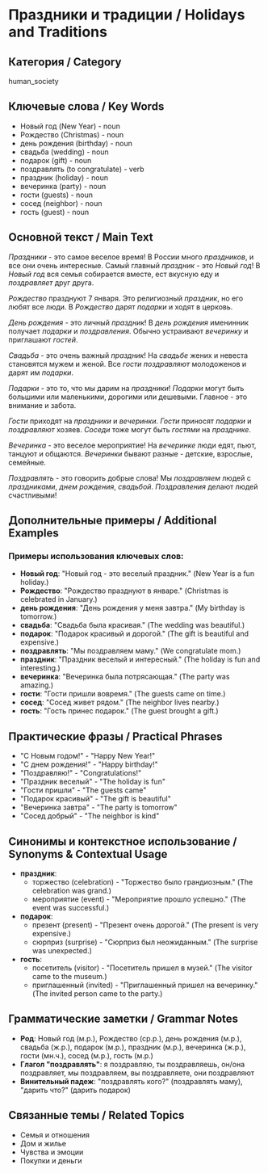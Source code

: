 # Праздники и традиции / Holidays and Traditions

## Категория / Category
human_society


## Ключевые слова / Key Words
- Новый год (New Year) - noun
- Рождество (Christmas) - noun
- день рождения (birthday) - noun
- свадьба (wedding) - noun
- подарок (gift) - noun
- поздравлять (to congratulate) - verb
- праздник (holiday) - noun
- вечеринка (party) - noun
- гости (guests) - noun
- сосед (neighbor) - noun
- гость (guest) - noun

## Основной текст / Main Text

*Праздники* - это самое веселое время! В России много *праздников*, и все они очень интересные. Самый главный *праздник* - это *Новый год*! В *Новый год* вся семья собирается вместе, ест вкусную еду и *поздравляет* друг друга.

*Рождество* празднуют 7 января. Это религиозный *праздник*, но его любят все люди. В *Рождество* дарят *подарки* и ходят в церковь.

*День рождения* - это личный *праздник*! В *день рождения* именинник получает *подарки* и *поздравления*. Обычно устраивают *вечеринку* и приглашают *гостей*.

*Свадьба* - это очень важный *праздник*! На *свадьбе* жених и невеста становятся мужем и женой. Все *гости* *поздравляют* молодоженов и дарят им *подарки*.

*Подарки* - это то, что мы дарим на *праздники*! *Подарки* могут быть большими или маленькими, дорогими или дешевыми. Главное - это внимание и забота.

*Гости* приходят на *праздники* и *вечеринки*. *Гости* приносят *подарки* и *поздравляют* хозяев. *Соседи* тоже могут быть *гостями* на *празднике*.

*Вечеринка* - это веселое мероприятие! На *вечеринке* люди едят, пьют, танцуют и общаются. *Вечеринки* бывают разные - детские, взрослые, семейные.

*Поздравлять* - это говорить добрые слова! Мы *поздравляем* людей с *праздниками*, *днем рождения*, *свадьбой*. *Поздравления* делают людей счастливыми!

## Дополнительные примеры / Additional Examples

### Примеры использования ключевых слов:
- **Новый год**: "Новый год - это веселый праздник." (New Year is a fun holiday.)
- **Рождество**: "Рождество празднуют в январе." (Christmas is celebrated in January.)
- **день рождения**: "День рождения у меня завтра." (My birthday is tomorrow.)
- **свадьба**: "Свадьба была красивая." (The wedding was beautiful.)
- **подарок**: "Подарок красивый и дорогой." (The gift is beautiful and expensive.)
- **поздравлять**: "Мы поздравляем маму." (We congratulate mom.)
- **праздник**: "Праздник веселый и интересный." (The holiday is fun and interesting.)
- **вечеринка**: "Вечеринка была потрясающая." (The party was amazing.)
- **гости**: "Гости пришли вовремя." (The guests came on time.)
- **сосед**: "Сосед живет рядом." (The neighbor lives nearby.)
- **гость**: "Гость принес подарок." (The guest brought a gift.)

## Практические фразы / Practical Phrases

- "С Новым годом!" - "Happy New Year!"
- "С днем рождения!" - "Happy birthday!"
- "Поздравляю!" - "Congratulations!"
- "Праздник веселый" - "The holiday is fun"
- "Гости пришли" - "The guests came"
- "Подарок красивый" - "The gift is beautiful"
- "Вечеринка завтра" - "The party is tomorrow"
- "Сосед добрый" - "The neighbor is kind"

## Синонимы и контекстное использование / Synonyms & Contextual Usage

- **праздник**: 
  - торжество (celebration) - "Торжество было грандиозным." (The celebration was grand.)
  - мероприятие (event) - "Мероприятие прошло успешно." (The event was successful.)
- **подарок**: 
  - презент (present) - "Презент очень дорогой." (The present is very expensive.)
  - сюрприз (surprise) - "Сюрприз был неожиданным." (The surprise was unexpected.)
- **гость**: 
  - посетитель (visitor) - "Посетитель пришел в музей." (The visitor came to the museum.)
  - приглашенный (invited) - "Приглашенный пришел на вечеринку." (The invited person came to the party.)

## Грамматические заметки / Grammar Notes

- **Род**: Новый год (м.р.), Рождество (ср.р.), день рождения (м.р.), свадьба (ж.р.), подарок (м.р.), праздник (м.р.), вечеринка (ж.р.), гости (мн.ч.), сосед (м.р.), гость (м.р.)
- **Глагол "поздравлять"**: я поздравляю, ты поздравляешь, он/она поздравляет, мы поздравляем, вы поздравляете, они поздравляют
- **Винительный падеж**: "поздравлять кого?" (поздравлять маму), "дарить что?" (дарить подарок)

## Связанные темы / Related Topics

- Семья и отношения
- Дом и жилье
- Чувства и эмоции
- Покупки и деньги
